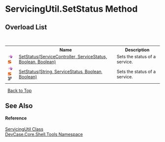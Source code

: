 # ServicingUtil.SetStatus Method 
 


## Overload List
&nbsp;<table><tr><th></th><th>Name</th><th>Description</th></tr><tr><td>![Public method](media/pubmethod.gif "Public method")![Static member](media/static.gif "Static member")</td><td><a href="M_DevCase_Core_Shell_Tools_ServicingUtil_SetStatus">SetStatus(ServiceController, ServiceStatus, Boolean, Boolean)</a></td><td>
Sets the status of a service.</td></tr><tr><td>![Public method](media/pubmethod.gif "Public method")![Static member](media/static.gif "Static member")![Code example](media/CodeExample.png "Code example")</td><td><a href="M_DevCase_Core_Shell_Tools_ServicingUtil_SetStatus_1">SetStatus(String, ServiceStatus, Boolean, Boolean)</a></td><td>
Sets the status of a service.</td></tr></table>&nbsp;
<a href="#servicingutil.setstatus-method">Back to Top</a>

## See Also


#### Reference
<a href="T_DevCase_Core_Shell_Tools_ServicingUtil">ServicingUtil Class</a><br /><a href="N_DevCase_Core_Shell_Tools">DevCase.Core.Shell.Tools Namespace</a><br />